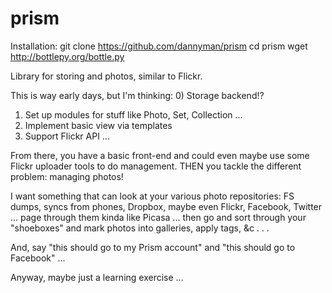prism
=====

Installation:
 git clone https://github.com/dannyman/prism
 cd prism
 wget http://bottlepy.org/bottle.py

Library for storing and photos, similar to Flickr.

This is way early days, but I'm thinking:
0) Storage backend!?
1) Set up modules for stuff like Photo, Set, Collection ...
2) Implement basic view via templates
3) Support Flickr API ...

From there, you have a basic front-end and could even maybe use some
Flickr uploader tools to do management.  THEN you tackle the different
problem: managing photos!

I want something that can look at your various photo repositories: FS
dumps, syncs from phones, Dropbox, maybe even Flickr, Facebook, Twitter
... page through them kinda like Picasa ... then go and sort through
your "shoeboxes" and mark photos into galleries, apply tags, &c . . .

And, say "this should go to my Prism account" and "this should go to
Facebook" ...

Anyway, maybe just a learning exercise ...
